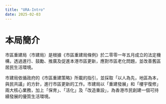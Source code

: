```yaml
---
title: "URA-Intro"
date: 2025-02-03
---
```

# 本局簡介

市區重建局（市建局）是根據《市區重建局條例》於二零零一年五月成立的法定機構，透過進行、鼓勵、推廣及促進本港市區更新，應對市區老化問題，並改善舊區居民生活環境。

市建局依循政府的《市區重建策略》所載的指引，並採取「以人為先，地區為本，與民共議」的方針，進行市區更新的工作。市建局以「重建發展」和「樓宇復修」兩大核心業務，加上「保育」、「活化」及「改造重設」，為香港市民創建一個可持續發展的優質生活環境。
